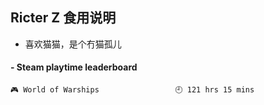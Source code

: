 ## Ricter Z 食用说明
- 喜欢猫猫，是个冇猫孤儿

<!-- steam-box start -->
#### - Steam playtime leaderboard
```text
🎮 World of Warships                 🕘 121 hrs 15 mins
```
<!-- Powered by https://github.com/YouEclipse/steam-box . -->
<!-- steam-box end -->
